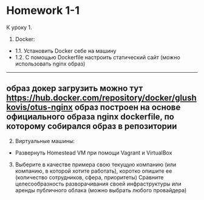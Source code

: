# Homework 1-1
К уроку 1.

1. Docker:
* 1.1. Установить Docker себе на машину
* 1.2. С помощью Dockerfile настроить статический сайт (можно использовать nginx образ)

--- 
образ докер загрузить можно тут https://hub.docker.com/repository/docker/glushkovis/otus-nginx
образ построен на основе официального образа nginx 
dockerfile, по которому собирался образ в репозитории
---

2. Виртуальные машины: 
* Развернуть Homestead VM при помощи Vagrant и VirtualBox

3. Выберите в качестве примера свою текущую компанию (или компанию, в которой хотите работать), коротко опишите ее (количество сотрудников, сфера, приоритеты)
Сравните целесообразность разворачивания своей инфраструктуры или аренды публичного облака (можно выбрать любого провайдера)

